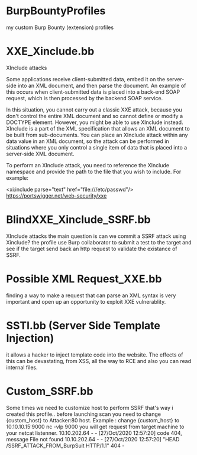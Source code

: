 # BurpBountyProfiles
my custom Burp Bounty (extension) profiles

# XXE_Xinclude.bb
XInclude attacks

Some applications receive client-submitted data, embed it on the server-side into an XML document, and then parse the document. An example of this occurs when client-submitted data is placed into a back-end SOAP request, which is then processed by the backend SOAP service.

In this situation, you cannot carry out a classic XXE attack, because you don't control the entire XML document and so cannot define or modify a DOCTYPE element. However, you might be able to use XInclude instead. XInclude is a part of the XML specification that allows an XML document to be built from sub-documents. You can place an XInclude attack within any data value in an XML document, so the attack can be performed in situations where you only control a single item of data that is placed into a server-side XML document.

To perform an XInclude attack, you need to reference the XInclude namespace and provide the path to the file that you wish to include. For example:

<foo xmlns:xi="http://www.w3.org/2001/XInclude"><xi:include parse="text" href="file:///etc/passwd"/></foo> 
https://portswigger.net/web-security/xxe 

# BlindXXE_Xinclude_SSRF.bb
XInclude attacks 
the main question is can we commit a SSRF attack  using Xinclude? the profile use Burp collaborator to submit a test to the target and see if the target send back an http request to validate the existance of SSRF.

# Possible XML Request_XXE.bb
finding a way to make a request that can parse an XML syntax is very important and open up an opportunity to exploit XXE vulnerablity.

# SSTI.bb (Server Side Template Injection)
 it allows a hacker to inject template  code into the website. The effects of this can be devastating, from XSS,  all the way to RCE and also you can read internal files.

# Custom_SSRF.bb
Some times we need to customize host to perform SSRF that's way i created this profile.. before launching scan you need to change {custom_host} to Attacker:80 host.
Example : 
change {custom_host} to 10.10.10.15:9000
nc -vlp 9000
you will get request from target machine to your netcat listenner.
10.10.202.64 - - [27/Oct/2020 12:57:20] code 404, message File not found
10.10.202.64 - - [27/Oct/2020 12:57:20] "HEAD /SSRF_ATTACK_FROM_BurpSuit HTTP/1.1" 404 -


